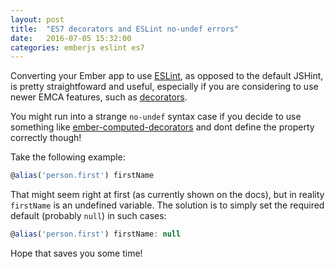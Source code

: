 ```yaml
---
layout: post
title:  "ES7 decorators and ESLint no-undef errors"
date:   2016-07-05 15:32:00
categories: emberjs eslint es7
---
```


Converting your Ember app to use [ESLint][eslint], as opposed to the default JSHint, is pretty straightfoward and useful, especially if you are considering to use newer EMCA features, such as [decorators][decorators].

You might run into a strange `no-undef` syntax case if you decide to use something like [ember-computed-decorators][ember-computed-decorators] and dont define the property correctly though!

Take the following example:

```javascript
@alias('person.first') firstName
```
That might seem right at first (as currently shown on the docs), but in reality `firstName` is an undefined variable. The solution is to simply set the required default (probably `null`) in such cases:

```javascript
@alias('person.first') firstName: null
```
Hope that saves you some time!

[decorators]: https://medium.com/google-developers/exploring-es7-decorators-76ecb65fb841
[eslint]: http://eslint.org/
[ember-computed-decorators]: https://github.com/rwjblue/ember-computed-decorators
